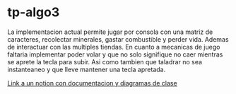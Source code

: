 # tp-algo3

La implementacion actual permite jugar por consola con una matriz de caracteres, recolectar minerales, gastar combustible y perder vida. Ademas de interactuar con las multiples tiendas. En cuanto a mecanicas de juego faltaria implementar poder volar y que no solo signifique no caer mientras se aprete la tecla para subir. Asi como tambien que taladrar no sea instanteaneo y que lleve mantener una tecla apretada.

[Link a un notion con documentacion y diagramas de clase](https://motherloadalgo3.notion.site/TP-Algo3-4a0bf823f279422789fe4196a86b369a)

